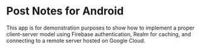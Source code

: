 # Post Notes for Android

This app is for demonstration purposes to show how to implement a proper client-server model 
using Firebase authentication, Realm for caching, and connecting to a remote server hosted on Google Cloud.
